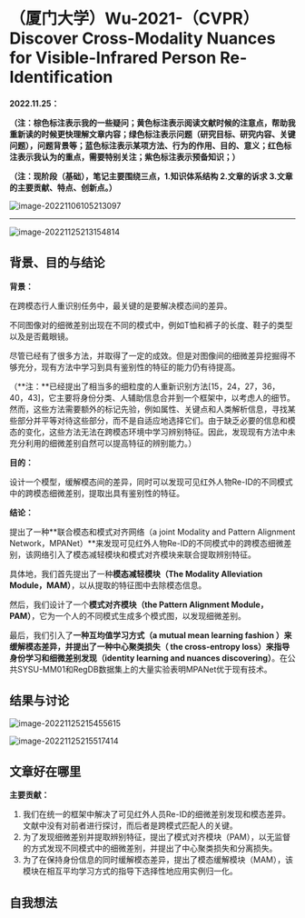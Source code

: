 # （厦门大学）Wu-2021-（CVPR）Discover Cross-Modality Nuances for Visible-Infrared Person Re-Identification

**2022.11.25：**

**（注：棕色标注表示我的一些疑问；黄色标注表示阅读文献时候的注意点，帮助我重新读的时候更快理解文章内容；绿色标注表示问题（研究目标、研究内容、关键问题），问题背景等；蓝色标注表示某项方法、行为的作用、目的、意义；红色标注表示我认为的重点，需要特别关注；紫色标注表示预备知识；）**

**（注：现阶段（基础），笔记主要围绕三点，1.知识体系结构  2.文章的诉求  3.文章的主要贡献、特点、创新点。）**

![image-20221106105213097](C:\Users\admin\AppData\Roaming\Typora\typora-user-images\image-20221106105213097.png)

------

![image-20221125213154814](C:\Users\admin\AppData\Roaming\Typora\typora-user-images\image-20221125213154814.png)

## 背景、目的与结论

**背景：**

在跨模态行人重识别任务中，最关键的是要解决模态间的差异。

不同图像对的细微差别出现在不同的模式中，例如T恤和裤子的长度、鞋子的类型以及是否戴眼镜。

尽管已经有了很多方法，并取得了一定的成效。但是对图像间的细微差异挖掘得不够充分，现有方法中学习到具有鉴别性的特征的能力仍有待提高。

（**注：**已经提出了相当多的细粒度的人重新识别方法[15，24，27，36，40，43]，它主要将身份分类、人辅助信息合并到一个框架中，以考虑人的细节。然而，这些方法需要额外的标记先验，例如属性、关键点和人类解析信息，寻找某些部分并平等对待这些部分，而不是自适应地选择它们。由于缺乏必要的信息和模态的变化，这些方法无法在跨模态环境中学习辨别特征。因此，发现现有方法中未充分利用的细微差别自然可以提高特征的辨别能力。）



**目的：**

设计一个模型，缓解模态间的差异，同时可以发现可见红外人物Re-ID的不同模式中的跨模态细微差别，提取出具有鉴别性的特征。



**结论：**

提出了一种**联合模态和模式对齐网络（a joint Modality and Pattern Alignment Network，MPANet）**来发现可见红外人物Re-ID的不同模式中的跨模态细微差别，该网络引入了模态减轻模块和模式对齐模块来联合提取辨别特征。

具体地，我们首先提出了一种**模态减轻模块（The Modality Alleviation Module，MAM）**，以从提取的特征图中去除模态信息。

然后，我们设计了一个**模式对齐模块（the Pattern Alignment Module，PAM）**，它为一个人的不同模式生成多个模式图，以发现细微差别。

最后，我们引入了**一种互均值学习方式（a mutual mean learning fashion ）**来缓解模态差异，并提出了一种**中心聚类损失（ the cross-entropy loss）**来指导**身份学习和细微差别发现（identity learning and nuances discovering）**。在公共SYSU-MM01和RegDB数据集上的大量实验表明MPANet优于现有技术。

## 结果与讨论

![image-20221125215455615](C:\Users\admin\AppData\Roaming\Typora\typora-user-images\image-20221125215455615.png)



![image-20221125215517414](C:\Users\admin\AppData\Roaming\Typora\typora-user-images\image-20221125215517414.png)

## 文章好在哪里

**主要贡献：**

1. 我们在统一的框架中解决了可见红外人员Re-ID的细微差别发现和模态差异。文献中没有对前者进行探讨，而后者是跨模式匹配人的关键。
2. 为了发现细微差别并提取辨别特征，提出了模式对齐模块（PAM），以无监督的方式发现不同模式中的细微差别，并提出了中心聚类损失和分离损失。
3. 为了在保持身份信息的同时缓解模态差异，提出了模态缓解模块（MAM），该模块在相互平均学习方式的指导下选择性地应用实例归一化。

## 自我想法